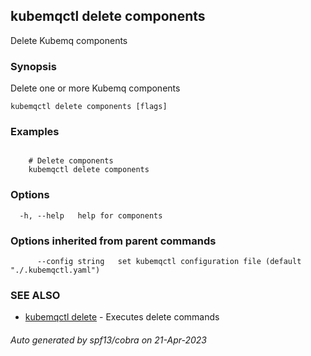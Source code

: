 ## kubemqctl delete components

Delete Kubemq components

### Synopsis

Delete one or more Kubemq components

```
kubemqctl delete components [flags]
```

### Examples

```

 	# Delete components
	kubemqctl delete components

```

### Options

```
  -h, --help   help for components
```

### Options inherited from parent commands

```
      --config string   set kubemqctl configuration file (default "./.kubemqctl.yaml")
```

### SEE ALSO

* [kubemqctl delete](kubemqctl_delete.md)	 - Executes delete commands

###### Auto generated by spf13/cobra on 21-Apr-2023
